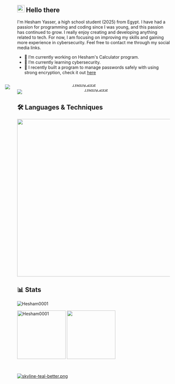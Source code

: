 ## <img src="https://media.giphy.com/media/hvRJCLFzcasrR4ia7z/giphy.gif" width="24px">  Hello there

I'm Hesham Yasser, a high school student (2025) from Egypt. I have had a passion for programming and coding since I was young, and this passion has continued to grow. I really enjoy creating and developing anything related to tech. For now, I am focusing on improving my skills and gaining more experience in cybersecurity. Feel free to contact me through my social media links.

- 🔭 I’m currently working on Hesham's Calculator program.
- 🌱 I’m currently learning cybersecurity.
- 🌟 I recently built a program to manage passwords safely with using strong encryption, check it out [here](https://github.com/Hesham0001/h-vault/)

<br>

<div align="center" style="line-height:0; margin:0; padding:0;">
  <a href="https://github.com/Hesham0001/">
    <img src="https://readme-typing-svg.demolab.com?font=Cascadia+Code&weight=900&size=26&duration=1&pause=10&color=22806A&repeat=false&width=435&height=50&lines=Hesham," 
         alt="Typing SVG" 
         style="display:block; margin:0 auto 0 -40px; padding:0; border:0;" />
  </a>
  <a href="https://github.com/Hesham0001/">
    <img src="https://readme-typing-svg.demolab.com?font=Cascadia+Code&weight=900&size=25&pause=10&color=22806A&random=true&width=435&height=38&lines=Always+learning+new+things.;Always+Search.;Passionate+about+Cybersecurity.;Passionate+about+programming.;Likes+to+play+chess.;Loves+making+new+projects." alt="Typing SVG" 
         style="display:block; margin:0 auto; padding:0; border:0;" />
  </a>
</div>


## 🛠️ Languages & Techniques
<p>
  <img src="https://skillicons.dev/icons?i=python,flask,c,sqlite,html,css,bootstrap,tailwind,git,github,linux,vscode" width="520" height="520"/>
</p>


## 📊 Stats
<p align="left"> <img src="https://komarev.com/ghpvc/?username=Hesham0001&label=Profile%20views&color=22806a&style=flat" alt="Hesham0001" /> </p>
<p align="left">
  <img align="" height='160px' src="https://beautiful-github-homepage.vercel.app/api?username=Hesham0001&hide_title=false&show_icons=true&theme=gotham&include_all_commits=true" alt="Hesham0001" />
  <img align="" height='160px' src="https://beautiful-github-homepage.vercel.app/api/top-langs/?username=Hesham0001&hide_title=false&layout=compact&theme=gotham&count_private=true" />
</p>

<br>

[![skyline-teal-better.png](https://i.postimg.cc/Hx7YNBDF/skyline-teal-better.png)](https://postimg.cc/bDpfD0vR)
